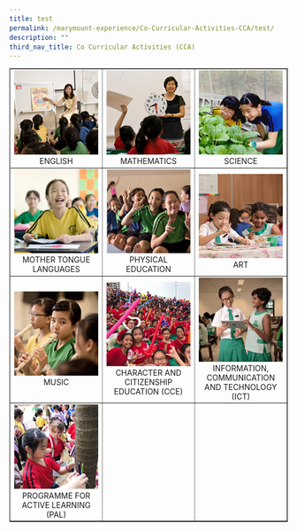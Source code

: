 ```yaml
---
title: test
permalink: /marymount-experience/Co-Curricular-Activities-CCA/test/
description: ""
third_nav_title: Co Curricular Activities (CCA)
---
```

<table style="border-collapse: collapse; width: 100%;" border="1">
  <tbody>
    <tr>
      <td style="width: 33.3333%; text-align: center;">
        <a href="/marymount-experience/curriculum/english"><img src="/images/c1.jpg" alt="c1"></a> ENGLISH
      </td>
      <td style="width: 33.3333%; text-align: center;">
        <a href="/marymount-experience/curriculum/mathematics/"><img src="/images/c2.jpg" alt="c2"></a> MATHEMATICS
      </td>
      <td style="width: 33.3333%; text-align: center;">
        <a href="/marymount-experience/curriculum/science"><img src="/images/c3.jpg" alt="c3"></a> SCIENCE
      </td>
    </tr>
    <tr>
      <td style="width: 33.3333%; text-align: center;">
        <a href="/marymount-experience/curriculum/mother-tongue-languages"><img src="/images/c4.jpg" alt="c4"></a> MOTHER TONGUE LANGUAGES
      </td>
      <td style="width: 33.3333%; text-align: center;">
        <a href="/marymount-experience/curriculum/physical-education"><img src="/images/c5.jpg" alt="c5"></a> PHYSICAL EDUCATION
      </td>
      <td style="width: 33.3333%; text-align: center;">
        <a href="/marymount-experience/curriculum/aesthetics-art"><img src="/images/c6.jpg" alt="c6"></a> ART
      </td>
    </tr>
    <tr>
      <td style="width: 33.3333%; text-align: center;">
        <a href="/marymount-experience/curriculum/aesthetics-music"><img src="/images/c7.jpg" alt="c7"></a> MUSIC
      </td>
      <td style="width: 33.3333%; text-align: center;">
        <a href="/marymount-experience/curriculum/character-and-citizenship-education-cce"><img src="/images/c8.jpg" alt="c8"></a> CHARACTER AND CITIZENSHIP EDUCATION (CCE)
      </td>
      <td style="width: 33.3333%; text-align: center;">
        <a href="/marymount-experience/curriculum/information-communication-and-technology-ict"><img src="/images/c9.jpg" alt="c9"></a> INFORMATION, COMMUNICATION AND TECHNOLOGY (ICT)
      </td>
    </tr>
    <tr>
      <td style="width: 33.3333%; text-align: center;">
        <a href="/marymount-experience/curriculum/programme-for-active-learning-pal/"><img src="/images/c0.jpg" alt="c0"></a> PROGRAMME FOR ACTIVE LEARNING (PAL)
      </td>
      <td style="width: 33.3333%; text-align: center;">&nbsp;</td>
      <td style="width: 33.3333%; text-align: center;">&nbsp;</td>
    </tr>
  </tbody>
</table>